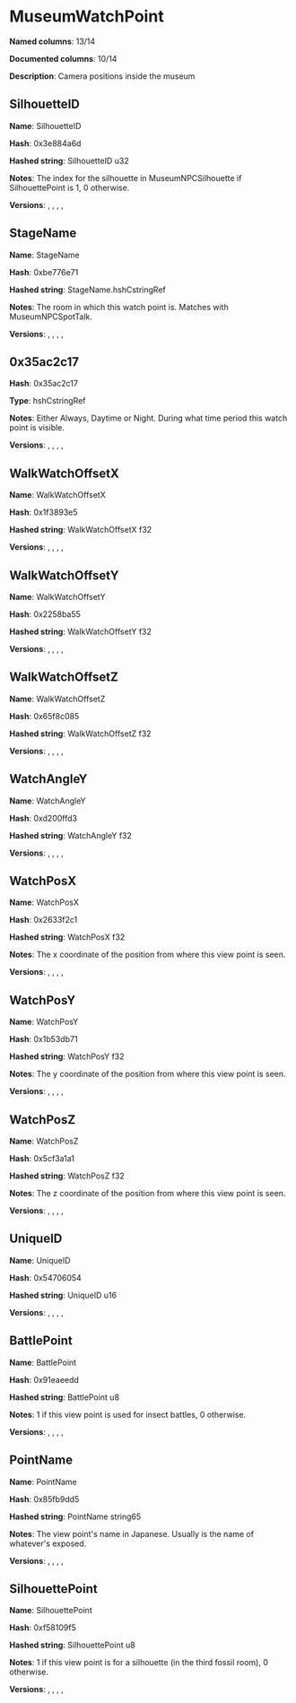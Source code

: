 # MuseumWatchPoint
**Named columns**: 13/14

**Documented columns**: 10/14

**Description**: Camera positions inside the museum
## SilhouetteID

**Name**: SilhouetteID

**Hash**: 0x3e884a6d

**Hashed string**: SilhouetteID u32

**Notes**: The index for the silhouette in MuseumNPCSilhouette if SilhouettePoint is 1, 0 otherwise.

**Versions**: , , , , 

## StageName

**Name**: StageName

**Hash**: 0xbe776e71

**Hashed string**: StageName.hshCstringRef

**Notes**: The room in which this watch point is. Matches with MuseumNPCSpotTalk.

**Versions**: , , , , 

## 0x35ac2c17

**Hash**: 0x35ac2c17

**Type**: hshCstringRef

**Notes**: Either Always, Daytime or Night. During what time period this watch point is visible.

**Versions**: , , , , 

## WalkWatchOffsetX

**Name**: WalkWatchOffsetX

**Hash**: 0x1f3893e5

**Hashed string**: WalkWatchOffsetX f32

**Versions**: , , , , 

## WalkWatchOffsetY

**Name**: WalkWatchOffsetY

**Hash**: 0x2258ba55

**Hashed string**: WalkWatchOffsetY f32

**Versions**: , , , , 

## WalkWatchOffsetZ

**Name**: WalkWatchOffsetZ

**Hash**: 0x65f8c085

**Hashed string**: WalkWatchOffsetZ f32

**Versions**: , , , , 

## WatchAngleY

**Name**: WatchAngleY

**Hash**: 0xd200ffd3

**Hashed string**: WatchAngleY f32

**Versions**: , , , , 

## WatchPosX

**Name**: WatchPosX

**Hash**: 0x2633f2c1

**Hashed string**: WatchPosX f32

**Notes**: The x coordinate of the position from where this view point is seen.

**Versions**: , , , , 

## WatchPosY

**Name**: WatchPosY

**Hash**: 0x1b53db71

**Hashed string**: WatchPosY f32

**Notes**: The y coordinate of the position from where this view point is seen.

**Versions**: , , , , 

## WatchPosZ

**Name**: WatchPosZ

**Hash**: 0x5cf3a1a1

**Hashed string**: WatchPosZ f32

**Notes**: The z coordinate of the position from where this view point is seen.

**Versions**: , , , , 

## UniqueID

**Name**: UniqueID

**Hash**: 0x54706054

**Hashed string**: UniqueID u16

**Versions**: , , , , 

## BattlePoint

**Name**: BattlePoint

**Hash**: 0x91eaeedd

**Hashed string**: BattlePoint u8

**Notes**: 1 if this view point is used for insect battles, 0 otherwise.

**Versions**: , , , , 

## PointName

**Name**: PointName

**Hash**: 0x85fb9dd5

**Hashed string**: PointName string65

**Notes**: The view point's name in Japanese. Usually is the name of whatever's exposed.

**Versions**: , , , , 

## SilhouettePoint

**Name**: SilhouettePoint

**Hash**: 0xf58109f5

**Hashed string**: SilhouettePoint u8

**Notes**: 1 if this view point is for a silhouette (in the third fossil room), 0 otherwise.

**Versions**: , , , , 

